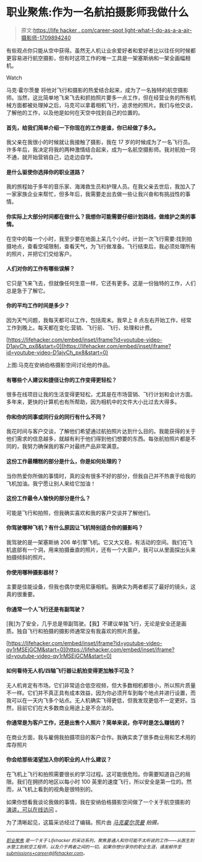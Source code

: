 # 职业聚焦:作为一名航拍摄影师我做什么

> 原文:[https://life hacker . com/career-spot light-what-I-do-as-a-a-air-摄影师-1709894240](https://lifehacker.com/career-spotlight-what-i-do-as-an-aerial-photographer-1709894240)

有些观点你只能从空中获得。虽然无人机让业余爱好者和爱好者比以往任何时候都更容易进行航空摄影，但有时这项工作的唯一工具是一架塞斯纳和一架全画幅相机。

Watch

马克·霍尔茨曼 将他对飞行和摄影的热爱结合起来，成为了一名独特的航空摄影师。当然，这比简单地飞来飞去和抓拍照片要多一点工作，但在经营业务的所有机械方面都被处理掉之后，马克可以拿着相机飞行，追求他的照片。我们与他交谈，了解他的工作，以及他是如何在天空中找到自己的位置的。

#### 首先，给我们简单介绍一下你现在的工作是谁，你已经做了多久。

我父亲在我很小的时候就让我接触了摄影，我在 17 岁的时候成为了一名飞行员。许多年后，我决定将我的两种激情结合起来，成为一名航空摄影师。我对航拍一窍不通，就开始营销自己，边走边自学。

#### 是什么驱使你选择你的职业道路？

我的旅程始于多年的音乐家、海滩救生员和护理人员。在我父亲去世后，我加入了一家家族企业来帮忙，但多年后，我需要走出去做一些让我兴奋和有挑战性的事情。

#### 你实际上大部分时间都在做什么？我想你可能需要仔细计划路线，做维护之类的事情。

在空中的每一个小时，我至少要在地面上呆几个小时。计划一次飞行需要:找到拍摄地点，查看空域限制，查看天气，为飞行做准备。飞行结束后，我必须处理所有的照片，并把它们交给客户。

#### 人们对你的工作有哪些误解？

它只是飞来飞去，但就像任何生意一样，它还有更多。这是一份独特的工作，人们总是急于了解它。

#### 你的平均工作时间是多少？

因为天气问题，我每天都可以工作，包括周末。我早上 8 点左右开始工作，经常工作到晚上。每天都在变化:营销、飞行前、飞行、处理和计费。

 [https://lifehacker.com/embed/inset/iframe?id=youtube-video-D1ajvCh_px8&start=0](https://lifehacker.com/embed/inset/iframe?id=youtube-video-D1ajvCh_px8&start=0) 

上图:马克在安纳伯格摄影空间讨论他的作品。

#### 有哪些个人建议和捷径让你的工作变得更轻松？

很多在线项目让我的生活变得更轻松，尤其是在市场营销、飞行计划和会计方面。多年来，更快的计算机也有所帮助，因为相机中的文件大小比过去大得多。

#### 你和你的同事或同行业的同行有什么不同？

我花时间与客户交谈，了解他们希望通过航拍照片达到什么目的。我能获得的关于他们需求的信息越多，就越有利于他们得到他们想要的东西。每张航拍照片都是不同的，我努力确保我的客户对最终产品非常满意。

#### 这份工作最糟糕的部分是什么，你是如何处理的？

当你热爱你所做的事情时，真的没有很多不好的部分，但我自己并不热衷于给我的飞机加油。我宁愿让别人来给它加油！

#### 这份工作最令人愉快的部分是什么？

可能是飞行和拍照，但我确实喜欢和我的客户交谈并了解他们。

#### 你驾驶哪种飞机？有什么原因让飞机特别适合你的摄影吗？

我驾驶的是一架塞斯纳 206 单引擎飞机。它又大又稳，有活动的空间。我们在飞机底部有一个洞，用来拍摄垂直的照片，还有一个大窗户，我可以从里面探出头来拍摄倾斜的照片。

#### 你使用哪种摄影器材？

主要是佳能设备，但我也偶尔使用尼康相机。我确实为两者都买了最好的镜头，这真的很重要。

#### 你通常一个人飞行还是有副驾驶？

[我]为了安全，几乎总是带副驾驶。【我】不建议单独飞行，无论是安全还是画质。独自飞行和拍摄的摄影师通常没有我喜欢的照片质量。

 [https://lifehacker.com/embed/inset/iframe?id=youtube-video-qy1rMSEjGCM&start=0](https://lifehacker.com/embed/inset/iframe?id=youtube-video-qy1rMSEjGCM&start=0) 

#### 如何看待无人机/四轴飞行器让航拍变得更加触手可及？

无人机肯定有市场。它们非常适合低空视频，但大多数相机都很小，所以照片质量不一样。它们并不真正具有成本效益，因为你必须开车到每个地点并进行设置，而我可以在一天内飞多个站点。无人机确实飞得更低，但我发现更低不一定更好。当然，目前它们在大多数商业用途上是不合法的。

#### 你通常是为客户工作，还是出售个人照片？简单来说，你平时是怎么赚钱的？

在商业方面，我与雇佣我拍摄项目的客户合作。我确实卖了很多商业用和艺术用的库存照片

#### 你会给那些渴望加入你的职业的人什么建议？

在飞机上飞行和拍照需要很长的学习过程。这可能很危险。你需要知道自己的局限。我们在拥挤的地区以每小时 100 英里的速度飞行，所以安全是第一位的。然而，从飞机上看到的视角是很特别的。

如果你想看我谈论我做的事情，我在安纳伯格摄影空间做了一个关于航空摄影的 [演讲，可以在线访问](http://annenbergphotospace.org/video/mark-holtzman-aloft-photographing-100-mph) 。

为了清晰起见，这篇采访经过了编辑。照片由 [*马克霍尔茨曼*](http://www.markholtzman.com/) *拍摄。*

* * *

[<small>*职业聚焦*</small>](http://lifehacker.com/tag/career-spotlight) <small>*是一个关于 Lifehacker 的采访系列，聚焦普通人和你可能不太听说的工作——从医生到水管工到航空工程师，以及介于两者之间的一切。如果你想分享你的职业生涯，请发邮件至*</small>[<small>*submissions+career@lifehacker.com*</small>](mailto:submissions+career@lifehacker.com)<small>*。*</small>